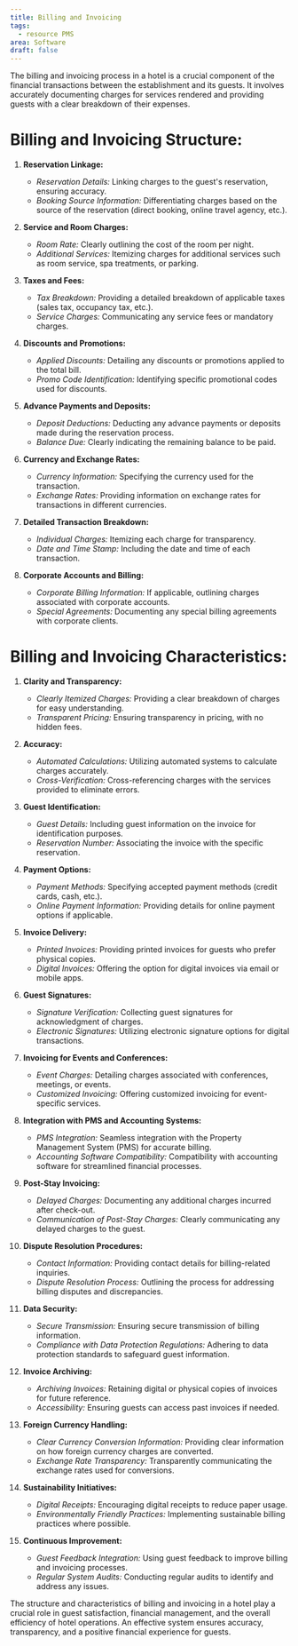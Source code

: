 ```yaml
---
title: Billing and Invoicing
tags:
  - resource PMS
area: Software
draft: false
---
```


The billing and invoicing process in a hotel is a crucial component of the financial transactions between the establishment and its guests. It involves accurately documenting charges for services rendered and providing guests with a clear breakdown of their expenses.

# Billing and Invoicing Structure:

1. **Reservation Linkage:**
    - *Reservation Details:* Linking charges to the guest's reservation, ensuring accuracy.
    - *Booking Source Information:* Differentiating charges based on the source of the reservation (direct booking, online travel agency, etc.).

2. **Service and Room Charges:**
    - *Room Rate:* Clearly outlining the cost of the room per night.
    - *Additional Services:* Itemizing charges for additional services such as room service, spa treatments, or parking.

3. **Taxes and Fees:**
    - *Tax Breakdown:* Providing a detailed breakdown of applicable taxes (sales tax, occupancy tax, etc.).
    - *Service Charges:* Communicating any service fees or mandatory charges.

4. **Discounts and Promotions:**
    - *Applied Discounts:* Detailing any discounts or promotions applied to the total bill.
    - *Promo Code Identification:* Identifying specific promotional codes used for discounts.

5. **Advance Payments and Deposits:**
    
    - *Deposit Deductions:* Deducting any advance payments or deposits made during the reservation process.
    - *Balance Due:* Clearly indicating the remaining balance to be paid.

6. **Currency and Exchange Rates:**
    
    - *Currency Information:* Specifying the currency used for the transaction.
    - *Exchange Rates:* Providing information on exchange rates for transactions in different currencies.

7. **Detailed Transaction Breakdown:**
    
    - *Individual Charges:* Itemizing each charge for transparency.
    - *Date and Time Stamp:* Including the date and time of each transaction.

8. **Corporate Accounts and Billing:**
    
    - *Corporate Billing Information:* If applicable, outlining charges associated with corporate accounts.
    - *Special Agreements:* Documenting any special billing agreements with corporate clients.


# Billing and Invoicing Characteristics:

1. **Clarity and Transparency:**
    - *Clearly Itemized Charges:* Providing a clear breakdown of charges for easy understanding.
    - *Transparent Pricing:* Ensuring transparency in pricing, with no hidden fees.

2. **Accuracy:**
    - *Automated Calculations:* Utilizing automated systems to calculate charges accurately.
    - *Cross-Verification:* Cross-referencing charges with the services provided to eliminate errors.

3. **Guest Identification:**
    - *Guest Details:* Including guest information on the invoice for identification purposes.
    - *Reservation Number:* Associating the invoice with the specific reservation.

4. **Payment Options:**
    - *Payment Methods:* Specifying accepted payment methods (credit cards, cash, etc.).
    - *Online Payment Information:* Providing details for online payment options if applicable.

5. **Invoice Delivery:**
    - *Printed Invoices:* Providing printed invoices for guests who prefer physical copies.
    - *Digital Invoices:* Offering the option for digital invoices via email or mobile apps.

6. **Guest Signatures:**
    - *Signature Verification:* Collecting guest signatures for acknowledgment of charges.
    - *Electronic Signatures:* Utilizing electronic signature options for digital transactions.

7. **Invoicing for Events and Conferences:**
    - *Event Charges:* Detailing charges associated with conferences, meetings, or events.
    - *Customized Invoicing:* Offering customized invoicing for event-specific services.

8. **Integration with PMS and Accounting Systems:**
    - *PMS Integration:* Seamless integration with the Property Management System (PMS) for accurate billing.
    - *Accounting Software Compatibility:* Compatibility with accounting software for streamlined financial processes.

9. **Post-Stay Invoicing:**
    - *Delayed Charges:* Documenting any additional charges incurred after check-out.
    - *Communication of Post-Stay Charges:* Clearly communicating any delayed charges to the guest.

10. **Dispute Resolution Procedures:**
    - *Contact Information:* Providing contact details for billing-related inquiries.
    - *Dispute Resolution Process:* Outlining the process for addressing billing disputes and discrepancies.

11. **Data Security:**
    - *Secure Transmission:* Ensuring secure transmission of billing information.
    - *Compliance with Data Protection Regulations:* Adhering to data protection standards to safeguard guest information.

12. **Invoice Archiving:**
    - *Archiving Invoices:* Retaining digital or physical copies of invoices for future reference.
    - *Accessibility:* Ensuring guests can access past invoices if needed.

13. **Foreign Currency Handling:**
    - *Clear Currency Conversion Information:* Providing clear information on how foreign currency charges are converted.
    - *Exchange Rate Transparency:* Transparently communicating the exchange rates used for conversions.

14. **Sustainability Initiatives:**
    - *Digital Receipts:* Encouraging digital receipts to reduce paper usage.
    - *Environmentally Friendly Practices:* Implementing sustainable billing practices where possible.

15. **Continuous Improvement:**
    - *Guest Feedback Integration:* Using guest feedback to improve billing and invoicing processes.
    - *Regular System Audits:* Conducting regular audits to identify and address any issues.
    

The structure and characteristics of billing and invoicing in a hotel play a crucial role in guest satisfaction, financial management, and the overall efficiency of hotel operations. An effective system ensures accuracy, transparency, and a positive financial experience for guests.